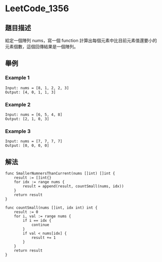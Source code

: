 # LeetCode_1356

## 題目描述

給定一個陣列 nums，寫一個 function 計算出每個元素中比目前元素值還要小的元素個數，這個回傳結果是一個陣列。

## 舉例

### Example 1

```shell
Input: nums = [8, 1, 2, 2, 3]
Output: [4, 0, 1, 1, 3]
```

### Example 2

```shell
Input: nums = [6, 5, 4, 8]
Output: [2, 1, 0, 3]
```

### Example 3

```shell
Input: nums = [7, 7, 7, 7]
Output: [0, 0, 0, 0]
```

## 解法

```golang
func SmallerNumnersThanCurrent(nums []int) []int {
	result := []int{}
	for idx := range nums {
		result = append(result, countSmall(nums, idx))
	}
	return result
}

func countSmall(nums []int, idx int) int {
	result := 0
	for i, val := range nums {
		if i == idx {
			continue
		}
		if val < nums[idx] {
			result += 1
		}
	}
	return result
}
```